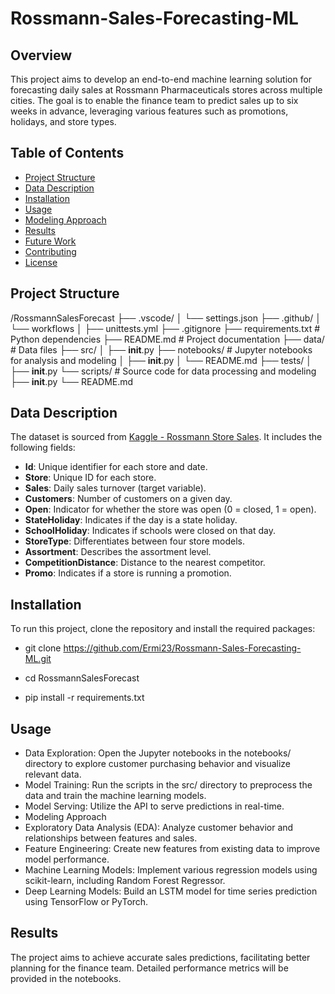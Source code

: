 # Rossmann-Sales-Forecasting-ML
## Overview
This project aims to develop an end-to-end machine learning solution for forecasting daily sales at Rossmann Pharmaceuticals stores across multiple cities. The goal is to enable the finance team to predict sales up to six weeks in advance, leveraging various features such as promotions, holidays, and store types.

## Table of Contents
- [Project Structure](#project-structure)
- [Data Description](#data-description)
- [Installation](#installation)
- [Usage](#usage)
- [Modeling Approach](#modeling-approach)
- [Results](#results)
- [Future Work](#future-work)
- [Contributing](#contributing)
- [License](#license)

## Project Structure

/RossmannSalesForecast
├── .vscode/
│   └── settings.json
├── .github/
│   └── workflows
│       ├── unittests.yml
├── .gitignore
├── requirements.txt # Python dependencies
├── README.md # Project documentation
├── data/ # Data files
├── src/
│   ├── __init__.py
├── notebooks/ # Jupyter notebooks for analysis and modeling
│   ├── __init__.py
│   └── README.md
├── tests/
│   ├── __init__.py
└── scripts/ # Source code for data processing and modeling
    ├── __init__.py
    └── README.md


## Data Description
The dataset is sourced from [Kaggle - Rossmann Store Sales](https://www.kaggle.com/c/rossmann-store-sales). It includes the following fields:

- **Id**: Unique identifier for each store and date.
- **Store**: Unique ID for each store.
- **Sales**: Daily sales turnover (target variable).
- **Customers**: Number of customers on a given day.
- **Open**: Indicator for whether the store was open (0 = closed, 1 = open).
- **StateHoliday**: Indicates if the day is a state holiday.
- **SchoolHoliday**: Indicates if schools were closed on that day.
- **StoreType**: Differentiates between four store models.
- **Assortment**: Describes the assortment level.
- **CompetitionDistance**: Distance to the nearest competitor.
- **Promo**: Indicates if a store is running a promotion.

## Installation
To run this project, clone the repository and install the required packages:

- git clone https://github.com/Ermi23/Rossmann-Sales-Forecasting-ML.git

- cd RossmannSalesForecast

- pip install -r requirements.txt

## Usage
- Data Exploration: Open the Jupyter notebooks in the notebooks/ directory to explore customer purchasing behavior and visualize relevant data.
- Model Training: Run the scripts in the src/ directory to preprocess the data and train the machine learning models.
- Model Serving: Utilize the API to serve predictions in real-time.
- Modeling Approach
- Exploratory Data Analysis (EDA): Analyze customer behavior and relationships between features and sales.
- Feature Engineering: Create new features from existing data to improve model performance.
- Machine Learning Models: Implement various regression models using scikit-learn, including Random Forest Regressor.
- Deep Learning Models: Build an LSTM model for time series prediction using TensorFlow or PyTorch.

## Results
The project aims to achieve accurate sales predictions, facilitating better planning for the finance team. Detailed performance metrics will be provided in the notebooks.
